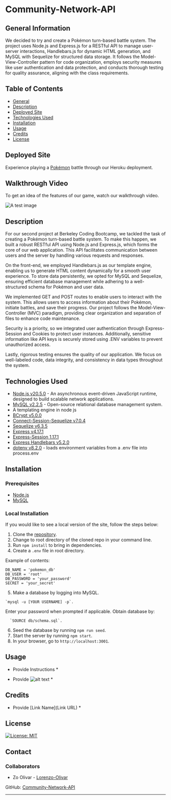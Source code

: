 # Community-Network-API

## General Information

We decided to try and create a Pokémon turn-based battle system. The project uses Node.js and Express.js for a RESTful API to manage user-server interactions, Handlebars.js for dynamic HTML generation, and MySQL with Sequelize for structured data storage. It follows the Model-View-Controller pattern for code organization, employs security measures like user authentication and data protection, and conducts thorough testing for quality assurance, aligning with the class requirements.


## Table of Contents

- [General](#general-information)
- [Description](#description)
- [Deployed Site](#deployed-site)
- [Technologies Used](#technologies-used)
- [Installation](#installation)
- [Usage](#usage)
- [Credits](#credits)
- [License](#license)

## Deployed Site


Experience playing a [Pokémon](https://poke-fight-poke-dex1-c86d1d43fd89.herokuapp.com/) battle through our Heroku deployment.

## Walkthrough Video 

To get an idea of the features of our game, watch our walkthrough video. 

![A test image](image.png) 

## Description

For our second project at Berkeley Coding Bootcamp, we tackled the task of creating a Pokémon turn-based battle system. To make this happen, we built a robust RESTful API using Node.js and Express.js, which forms the core of our web application. This API facilitates communication between users and the server by handling various requests and responses.

On the front-end, we employed Handlebars.js as our template engine, enabling us to generate HTML content dynamically for a smooth user experience. To store data persistently, we opted for MySQL and Sequelize, ensuring efficient database management while adhering to a well-structured schema for Pokémon and user data.

We implemented GET and POST routes to enable users to interact with the system. This allows users to access information about their Pokémon, initiate battles, and save their progress. Our project follows the Model-View-Controller (MVC) paradigm, providing clear organization and separation of files to enhance code maintenance.

Security is a priority, so we integrated user authentication through Express-Session and Cookies to protect user instances. Additionally, sensitive information like API keys is securely stored using .ENV variables to prevent unauthorized access.

Lastly, rigorous testing ensures the quality of our application. We focus on well-labeled code, data integrity, and consistency in data types throughout the system.

## Technologies Used

- [Node.js v20.5.0](https://nodejs.org/en) - An asynchronous event-driven JavaScript runtime, designed to build scalable network applications.
- [MySQL v2.2.5](https://www.mysql.com/) - Open-source relational database management system.
 - A templating engine in node js
- [BCrypt v5.0.0](https://www.npmjs.com/package/bcrypt)
- [Connect-Session-Sequelize v7.0.4](https://www.npmjs.com/package/connect-session-sequelize)
- [Sequelize v6.3.5](https://sequelize.org/)
- [Express v4.17.1](https://www.npmjs.com/package/express)
- [Express-Session 1.17.1](https://www.npmjs.com/package/express-session)
- [Express Handlebars v5.2.0](https://handlebarsjs.com/)
- [dotenv v8.2.0](https://www.npmjs.com/package/dotenv) - loads environment variables from a .env file into process.env


## Installation

### Prerequisites 

* [Node.js](https://nodejs.org/en)
* [MySQL](https://www.mysql.com/)

### Local Installation 

If you would like to see a local version of the site, follow the steps below: 

  1. Clone the [repository](https://github.com/charmingdarling/projectpokemon).
  2. Change to root directory of the cloned repo in your command line.
  3. Run `npm install` to bring in dependencies.
  4. Create a `.env` file in root directory. 

  Example of contents: 


    DB_NAME = 'pokemon_db'
    DB_USER = 'root'
    DB_PASSWORD = 'your_password'
    SECRET = 'your_secret'

  5. Make a database by logging into MySQL. 

    `mysql -u [YOUR USERNAME] -p`. 
      
  Enter your password when prompted if applicable. Obtain database by: 
      
      `SOURCE db/schema.sql`.

  6. Seed the database by running `npm run seed`.
  7. Start the server by running `npm start`.
  8. In your browser, go to `http://localhost:3001`.


## Usage

* Provide Instructions *

* Provide ![alt text](assets/images/screenshot.png) *

## Credits

* Provide [Link Name](Link URL) *

## License

[![License: MIT](https://img.shields.io/badge/NoLicense-blue.svg)](https://opensource.org)

## Contact

### Collaborators

- Zo Olivar - [Lorenzo-Olivar](https://github.com/Lorenzo-Olivar)

GitHub: 
[Community-Network-API](https://github.com/Lorenzo-Olivar/Community-Network-API)


---

